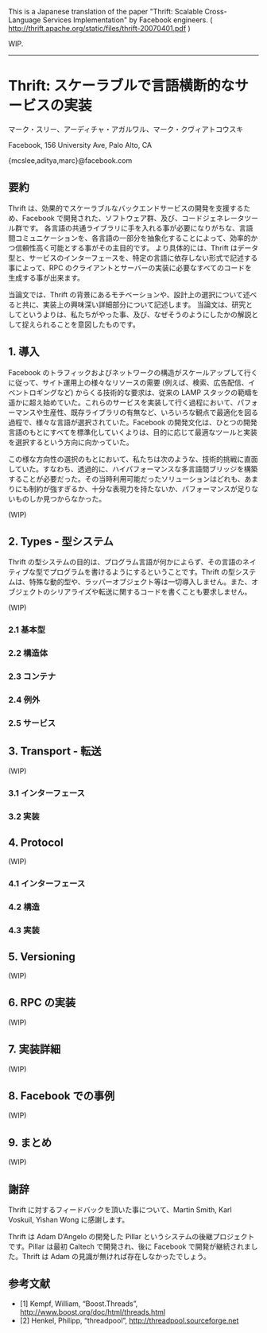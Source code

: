 
This is a Japanese translation of the paper "Thrift: Scalable Cross-Language Services Implementation" by Facebook engineers. ( http://thrift.apache.org/static/files/thrift-20070401.pdf )

WIP.

----
# Thrift: スケーラブルで言語横断的なサービスの実装

マーク・スリー、アーディチャ・アガルワル、マーク・クヴィアトコウスキ

Facebook, 156 University Ave, Palo Alto, CA

{mcslee,aditya,marc}@facebook.com

## 要約

Thrift は、効果的でスケーラブルなバックエンドサービスの開発を支援するため、Facebook で開発された、ソフトウェア群、及び、コードジェネレータツール群です。
各言語の共通ライブラリに手を入れる事が必要になりがちな、言語間コミュニケーションを、各言語の一部分を抽象化することによって、効率的かつ信頼性高く可能とする事がその主目的です。
より具体的には、Thrift はデータ型と、サービスのインターフェースを、特定の言語に依存しない形式で記述する事によって、RPC のクライアントとサーバーの実装に必要なすべてのコードを生成する事が出来ます。

当論文では、Thrift の背景にあるモチベーションや、設計上の選択について述べると共に、実装上の興味深い詳細部分について記述します。
当論文は、研究としてというよりは、私たちがやった事、及び、なぜそうのようにしたかの解説として捉えられることを意図したものです。


## 1. 導入

Facebook のトラフィックおよびネットワークの構造がスケールアップして行くに従って、サイト運用上の様々なリソースの需要 (例えば、検索、広告配信、イベントロギングなど) からくる技術的な要求は、従来の LAMP スタックの範疇を遥かに超え始めていた。これらのサービスを実装して行く過程において、パフォーマンスや生産性、既存ライブラリの有無など、いろいろな観点で最適化を図る過程で、様々な言語が選択されていた。Facebook の開発文化は、ひとつの開発言語のもとにすべてを標準化していくよりは、目的に応じて最適なツールと実装を選択するという方向に向かっていた。

この様な方向性の選択のもとにおいて、私たちは次のような、技術的挑戦に直面していた。すなわち、透過的に、ハイパフォーマンスな多言語間ブリッジを構築することが必要だった。その当時利用可能だったソリューションはどれも、あまりにも制約が強すぎるか、十分な表現力を持たないか、パフォーマンスが足りないものしか見つからなかった。



(WIP)

## 2. Types - 型システム

Thrift の型システムの目的は、プログラム言語が何かによらず、その言語のネイティブな型でプログラムを書けるようにするということです。Thrift の型システムは、特殊な動的型や、ラッパーオブジェクト等は一切導入しません。また、オブジェクトのシリアライズや転送に関するコードを書くことも要求しません。

(WIP)

### 2.1 基本型

### 2.2 構造体

### 2.3 コンテナ

### 2.4 例外

### 2.5 サービス

## 3. Transport - 転送

(WIP)

### 3.1 インターフェース

### 3.2 実装

## 4. Protocol

(WIP)

### 4.1 インターフェース

### 4.2 構造

### 4.3 実装

## 5. Versioning

(WIP)

## 6. RPC の実装

(WIP)

## 7. 実装詳細

(WIP)

## 8. Facebook での事例

(WIP)

## 9. まとめ

(WIP)

## 謝辞

Thrift に対するフィードバックを頂いた事について、Martin Smith, Karl Voskuil, Yishan Wong に感謝します。

Thrift は Adam D’Angelo の開発した Pillar というシステムの後継プロジェクトです。Pillar は最初 Caltech で開発され、後に Facebook で開発が継続されました。Thrift は Adam の見識が無ければ存在しなかったでしょう。

## 参考文献

- [1] Kempf, William, “Boost.Threads”, http://www.boost.org/doc/html/threads.html
- [2] Henkel, Philipp, “threadpool”, http://threadpool.sourceforge.net